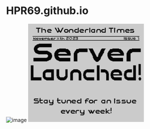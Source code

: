 # HPR69.github.io
<img width="316" alt="image" src="https://github.com/HPR69/HPR69.github.io/assets/64428551/d0faf926-d4d4-4aa7-9dca-edbb3667b69f">
<img width="316" alt="image" src="https://github.com/HPR69/HPR69.github.io/blob/main/servernewspaper.png">
